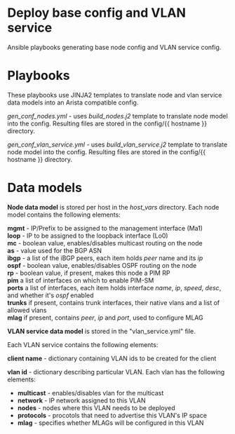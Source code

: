 # Deploy base config and VLAN service

Ansible playbooks generating base node config and VLAN service config. 

# Playbooks

These playbooks use JINJA2 templates to translate node and vlan service data models into an Arista compatible config.

*gen_conf_nodes.yml* - uses *build_nodes.j2* template to translate node model into the config. Resulting files are stored in the config/{{ hostname }} directory.

*gen_conf_vlan_service.yml* - uses *build_vlan_service.j2* template to translate node model into the config. Resulting files are stored in the config/{{ hostname }} directory.

# Data models

**Node data model** is stored per host in the *host_vars* directory. Each node model contains the following elements:

__mgmt__ - IP/Prefix to be assigned to the management interface (Ma1)  
__loop__ - IP to be assigned to the loopback interface (Lo0)  
__mc__ - boolean value, enables/disables multicast routing on the node  
__as__ - value used for the BGP ASN  
__ibgp__ - a list of the iBGP peers, each item holds *peer* name and its *ip*  
__ospf__ - boolean value, enables/disables OSPF routing on the node  
__rp__ - boolean value, if present, makes this node a PIM RP  
__pim__ a list of interfaces on which to enable PIM-SM  
__ports__ a list of interfaces, each item holds interface _name_, _ip_, _speed_, _desc_, and whether it's _ospf_ enabled  
__trunks__ if present, contains trunk interfaces, their native vlans and a list of allowed vlans  
__mlag__ if present, contains _peer_, _ip_ and _port_, used to configure MLAG  



**VLAN service data model** is stored in the "vlan_service.yml" file.

Each VLAN service contains the following elements:

__client name__ - dictionary containing VLAN ids to be created for the client

__vlan id__ - dictionary describing particular VLAN. Each vlan has the following elements:
* __multicast__ - enables/disables vlan for the multicast
* __network__ - IP network assigned to this VLAN
* __nodes__ - nodes where this VLAN needs to be deployed
* __protocols__ - procotols that need to advertise this VLAN's IP space
* __mlag__ - specifies whether MLAGs will be configured in this VLAN